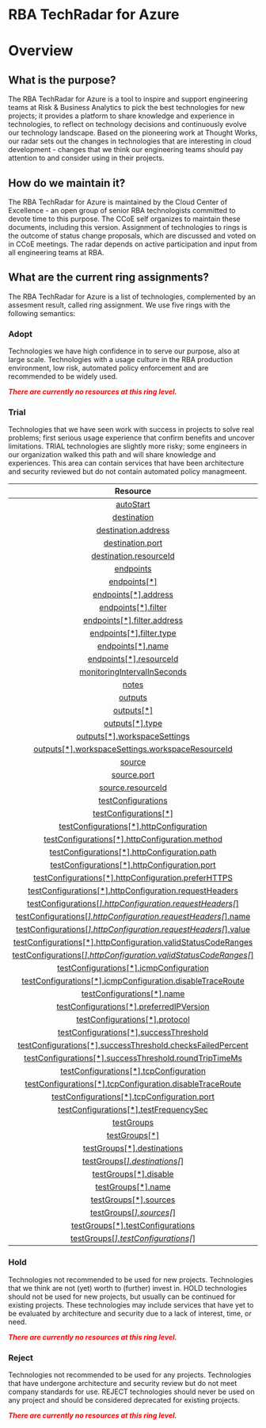 
RBA TechRadar for Azure
=======================

# Overview

## What is the purpose?


The RBA TechRadar for Azure is a tool to inspire and support engineering teams at Risk & Business Analytics to pick the best technologies for new projects; it provides a platform to share knowledge and experience in technologies, to reflect on technology decisions and continuously evolve our technology landscape.  Based on the pioneering work at Thought Works, our radar sets out the changes in technologies that are interesting in cloud development - changes that we think our engineering teams should pay attention to and consider using in their projects.
## How do we maintain it?


The RBA TechRadar for Azure is maintained by the Cloud Center of Excellence - an open group of senior RBA technologists committed to devote time to this purpose.  The CCoE self organizes to maintain these documents, including this version.  Assignment of technologies to rings is the outcome of status change proposals, which are discussed and voted on in CCoE meetings.  The radar depends on active participation and input from all engineering teams at RBA.
## What are the current ring assignments?


The RBA TechRadar for Azure is a list of technologies, complemented by an assesment result, called ring assignment.  We use five rings with the following semantics:
### Adopt


Technologies we have high confidence in to serve our purpose, also at large scale.  Technologies with a usage culture in the RBA production environment, low risk, automated policy enforcement and are recommended to be widely used.  
  
***<font color="red"> There are currently no resources at this ring level. </font>***
### Trial


Technologies that we have seen work with success in projects to solve real problems;  first serious usage experience that confirm benefits and uncover limitations.  TRIAL technologies are slightly more risky; some engineers in our organization walked this path and will share knowledge and experiences.  This area can contain services that have been architecture and security reviewed but do not contain automated policy managmeent.  

|Resource|Description|Path|Status|
| :---: | :---: | :---: | :---: |
|[autoStart](https://github.com/openrba/python-azure-techradar/tree/master/Microsoft.Network/networkWatchers/connectionMonitors/autoStart)|UNKNOWN|Microsoft.Network/networkWatchers/connectionMonitors/autoStart|TRIAL|
|[destination](https://github.com/openrba/python-azure-techradar/tree/master/Microsoft.Network/networkWatchers/connectionMonitors/destination)|UNKNOWN|Microsoft.Network/networkWatchers/connectionMonitors/destination|TRIAL|
|[destination.address](https://github.com/openrba/python-azure-techradar/tree/master/Microsoft.Network/networkWatchers/connectionMonitors/destination.address)|UNKNOWN|Microsoft.Network/networkWatchers/connectionMonitors/destination.address|TRIAL|
|[destination.port](https://github.com/openrba/python-azure-techradar/tree/master/Microsoft.Network/networkWatchers/connectionMonitors/destination.port)|UNKNOWN|Microsoft.Network/networkWatchers/connectionMonitors/destination.port|TRIAL|
|[destination.resourceId](https://github.com/openrba/python-azure-techradar/tree/master/Microsoft.Network/networkWatchers/connectionMonitors/destination.resourceId)|UNKNOWN|Microsoft.Network/networkWatchers/connectionMonitors/destination.resourceId|TRIAL|
|[endpoints](https://github.com/openrba/python-azure-techradar/tree/master/Microsoft.Network/networkWatchers/connectionMonitors/endpoints)|UNKNOWN|Microsoft.Network/networkWatchers/connectionMonitors/endpoints|TRIAL|
|[endpoints[*]](https://github.com/openrba/python-azure-techradar/tree/master/Microsoft.Network/networkWatchers/connectionMonitors/endpoints[*])|UNKNOWN|Microsoft.Network/networkWatchers/connectionMonitors/endpoints[*]|TRIAL|
|[endpoints[*].address](https://github.com/openrba/python-azure-techradar/tree/master/Microsoft.Network/networkWatchers/connectionMonitors/endpoints[*].address)|UNKNOWN|Microsoft.Network/networkWatchers/connectionMonitors/endpoints[*].address|TRIAL|
|[endpoints[*].filter](https://github.com/openrba/python-azure-techradar/tree/master/Microsoft.Network/networkWatchers/connectionMonitors/endpoints[*].filter)|UNKNOWN|Microsoft.Network/networkWatchers/connectionMonitors/endpoints[*].filter|TRIAL|
|[endpoints[*].filter.address](https://github.com/openrba/python-azure-techradar/tree/master/Microsoft.Network/networkWatchers/connectionMonitors/endpoints[*].filter.address)|UNKNOWN|Microsoft.Network/networkWatchers/connectionMonitors/endpoints[*].filter.address|TRIAL|
|[endpoints[*].filter.type](https://github.com/openrba/python-azure-techradar/tree/master/Microsoft.Network/networkWatchers/connectionMonitors/endpoints[*].filter.type)|UNKNOWN|Microsoft.Network/networkWatchers/connectionMonitors/endpoints[*].filter.type|TRIAL|
|[endpoints[*].name](https://github.com/openrba/python-azure-techradar/tree/master/Microsoft.Network/networkWatchers/connectionMonitors/endpoints[*].name)|UNKNOWN|Microsoft.Network/networkWatchers/connectionMonitors/endpoints[*].name|TRIAL|
|[endpoints[*].resourceId](https://github.com/openrba/python-azure-techradar/tree/master/Microsoft.Network/networkWatchers/connectionMonitors/endpoints[*].resourceId)|UNKNOWN|Microsoft.Network/networkWatchers/connectionMonitors/endpoints[*].resourceId|TRIAL|
|[monitoringIntervalInSeconds](https://github.com/openrba/python-azure-techradar/tree/master/Microsoft.Network/networkWatchers/connectionMonitors/monitoringIntervalInSeconds)|UNKNOWN|Microsoft.Network/networkWatchers/connectionMonitors/monitoringIntervalInSeconds|TRIAL|
|[notes](https://github.com/openrba/python-azure-techradar/tree/master/Microsoft.Network/networkWatchers/connectionMonitors/notes)|UNKNOWN|Microsoft.Network/networkWatchers/connectionMonitors/notes|TRIAL|
|[outputs](https://github.com/openrba/python-azure-techradar/tree/master/Microsoft.Network/networkWatchers/connectionMonitors/outputs)|UNKNOWN|Microsoft.Network/networkWatchers/connectionMonitors/outputs|TRIAL|
|[outputs[*]](https://github.com/openrba/python-azure-techradar/tree/master/Microsoft.Network/networkWatchers/connectionMonitors/outputs[*])|UNKNOWN|Microsoft.Network/networkWatchers/connectionMonitors/outputs[*]|TRIAL|
|[outputs[*].type](https://github.com/openrba/python-azure-techradar/tree/master/Microsoft.Network/networkWatchers/connectionMonitors/outputs[*].type)|UNKNOWN|Microsoft.Network/networkWatchers/connectionMonitors/outputs[*].type|TRIAL|
|[outputs[*].workspaceSettings](https://github.com/openrba/python-azure-techradar/tree/master/Microsoft.Network/networkWatchers/connectionMonitors/outputs[*].workspaceSettings)|UNKNOWN|Microsoft.Network/networkWatchers/connectionMonitors/outputs[*].workspaceSettings|TRIAL|
|[outputs[*].workspaceSettings.workspaceResourceId](https://github.com/openrba/python-azure-techradar/tree/master/Microsoft.Network/networkWatchers/connectionMonitors/outputs[*].workspaceSettings.workspaceResourceId)|UNKNOWN|Microsoft.Network/networkWatchers/connectionMonitors/outputs[*].workspaceSettings.workspaceResourceId|TRIAL|
|[source](https://github.com/openrba/python-azure-techradar/tree/master/Microsoft.Network/networkWatchers/connectionMonitors/source)|UNKNOWN|Microsoft.Network/networkWatchers/connectionMonitors/source|TRIAL|
|[source.port](https://github.com/openrba/python-azure-techradar/tree/master/Microsoft.Network/networkWatchers/connectionMonitors/source.port)|UNKNOWN|Microsoft.Network/networkWatchers/connectionMonitors/source.port|TRIAL|
|[source.resourceId](https://github.com/openrba/python-azure-techradar/tree/master/Microsoft.Network/networkWatchers/connectionMonitors/source.resourceId)|UNKNOWN|Microsoft.Network/networkWatchers/connectionMonitors/source.resourceId|TRIAL|
|[testConfigurations](https://github.com/openrba/python-azure-techradar/tree/master/Microsoft.Network/networkWatchers/connectionMonitors/testConfigurations)|UNKNOWN|Microsoft.Network/networkWatchers/connectionMonitors/testConfigurations|TRIAL|
|[testConfigurations[*]](https://github.com/openrba/python-azure-techradar/tree/master/Microsoft.Network/networkWatchers/connectionMonitors/testConfigurations[*])|UNKNOWN|Microsoft.Network/networkWatchers/connectionMonitors/testConfigurations[*]|TRIAL|
|[testConfigurations[*].httpConfiguration](https://github.com/openrba/python-azure-techradar/tree/master/Microsoft.Network/networkWatchers/connectionMonitors/testConfigurations[*].httpConfiguration)|UNKNOWN|Microsoft.Network/networkWatchers/connectionMonitors/testConfigurations[*].httpConfiguration|TRIAL|
|[testConfigurations[*].httpConfiguration.method](https://github.com/openrba/python-azure-techradar/tree/master/Microsoft.Network/networkWatchers/connectionMonitors/testConfigurations[*].httpConfiguration.method)|UNKNOWN|Microsoft.Network/networkWatchers/connectionMonitors/testConfigurations[*].httpConfiguration.method|TRIAL|
|[testConfigurations[*].httpConfiguration.path](https://github.com/openrba/python-azure-techradar/tree/master/Microsoft.Network/networkWatchers/connectionMonitors/testConfigurations[*].httpConfiguration.path)|UNKNOWN|Microsoft.Network/networkWatchers/connectionMonitors/testConfigurations[*].httpConfiguration.path|TRIAL|
|[testConfigurations[*].httpConfiguration.port](https://github.com/openrba/python-azure-techradar/tree/master/Microsoft.Network/networkWatchers/connectionMonitors/testConfigurations[*].httpConfiguration.port)|UNKNOWN|Microsoft.Network/networkWatchers/connectionMonitors/testConfigurations[*].httpConfiguration.port|TRIAL|
|[testConfigurations[*].httpConfiguration.preferHTTPS](https://github.com/openrba/python-azure-techradar/tree/master/Microsoft.Network/networkWatchers/connectionMonitors/testConfigurations[*].httpConfiguration.preferHTTPS)|UNKNOWN|Microsoft.Network/networkWatchers/connectionMonitors/testConfigurations[*].httpConfiguration.preferHTTPS|TRIAL|
|[testConfigurations[*].httpConfiguration.requestHeaders](https://github.com/openrba/python-azure-techradar/tree/master/Microsoft.Network/networkWatchers/connectionMonitors/testConfigurations[*].httpConfiguration.requestHeaders)|UNKNOWN|Microsoft.Network/networkWatchers/connectionMonitors/testConfigurations[*].httpConfiguration.requestHeaders|TRIAL|
|[testConfigurations[*].httpConfiguration.requestHeaders[*]](https://github.com/openrba/python-azure-techradar/tree/master/Microsoft.Network/networkWatchers/connectionMonitors/testConfigurations[*].httpConfiguration.requestHeaders[*])|UNKNOWN|Microsoft.Network/networkWatchers/connectionMonitors/testConfigurations[*].httpConfiguration.requestHeaders[*]|TRIAL|
|[testConfigurations[*].httpConfiguration.requestHeaders[*].name](https://github.com/openrba/python-azure-techradar/tree/master/Microsoft.Network/networkWatchers/connectionMonitors/testConfigurations[*].httpConfiguration.requestHeaders[*].name)|UNKNOWN|Microsoft.Network/networkWatchers/connectionMonitors/testConfigurations[*].httpConfiguration.requestHeaders[*].name|TRIAL|
|[testConfigurations[*].httpConfiguration.requestHeaders[*].value](https://github.com/openrba/python-azure-techradar/tree/master/Microsoft.Network/networkWatchers/connectionMonitors/testConfigurations[*].httpConfiguration.requestHeaders[*].value)|UNKNOWN|Microsoft.Network/networkWatchers/connectionMonitors/testConfigurations[*].httpConfiguration.requestHeaders[*].value|TRIAL|
|[testConfigurations[*].httpConfiguration.validStatusCodeRanges](https://github.com/openrba/python-azure-techradar/tree/master/Microsoft.Network/networkWatchers/connectionMonitors/testConfigurations[*].httpConfiguration.validStatusCodeRanges)|UNKNOWN|Microsoft.Network/networkWatchers/connectionMonitors/testConfigurations[*].httpConfiguration.validStatusCodeRanges|TRIAL|
|[testConfigurations[*].httpConfiguration.validStatusCodeRanges[*]](https://github.com/openrba/python-azure-techradar/tree/master/Microsoft.Network/networkWatchers/connectionMonitors/testConfigurations[*].httpConfiguration.validStatusCodeRanges[*])|UNKNOWN|Microsoft.Network/networkWatchers/connectionMonitors/testConfigurations[*].httpConfiguration.validStatusCodeRanges[*]|TRIAL|
|[testConfigurations[*].icmpConfiguration](https://github.com/openrba/python-azure-techradar/tree/master/Microsoft.Network/networkWatchers/connectionMonitors/testConfigurations[*].icmpConfiguration)|UNKNOWN|Microsoft.Network/networkWatchers/connectionMonitors/testConfigurations[*].icmpConfiguration|TRIAL|
|[testConfigurations[*].icmpConfiguration.disableTraceRoute](https://github.com/openrba/python-azure-techradar/tree/master/Microsoft.Network/networkWatchers/connectionMonitors/testConfigurations[*].icmpConfiguration.disableTraceRoute)|UNKNOWN|Microsoft.Network/networkWatchers/connectionMonitors/testConfigurations[*].icmpConfiguration.disableTraceRoute|TRIAL|
|[testConfigurations[*].name](https://github.com/openrba/python-azure-techradar/tree/master/Microsoft.Network/networkWatchers/connectionMonitors/testConfigurations[*].name)|UNKNOWN|Microsoft.Network/networkWatchers/connectionMonitors/testConfigurations[*].name|TRIAL|
|[testConfigurations[*].preferredIPVersion](https://github.com/openrba/python-azure-techradar/tree/master/Microsoft.Network/networkWatchers/connectionMonitors/testConfigurations[*].preferredIPVersion)|UNKNOWN|Microsoft.Network/networkWatchers/connectionMonitors/testConfigurations[*].preferredIPVersion|TRIAL|
|[testConfigurations[*].protocol](https://github.com/openrba/python-azure-techradar/tree/master/Microsoft.Network/networkWatchers/connectionMonitors/testConfigurations[*].protocol)|UNKNOWN|Microsoft.Network/networkWatchers/connectionMonitors/testConfigurations[*].protocol|TRIAL|
|[testConfigurations[*].successThreshold](https://github.com/openrba/python-azure-techradar/tree/master/Microsoft.Network/networkWatchers/connectionMonitors/testConfigurations[*].successThreshold)|UNKNOWN|Microsoft.Network/networkWatchers/connectionMonitors/testConfigurations[*].successThreshold|TRIAL|
|[testConfigurations[*].successThreshold.checksFailedPercent](https://github.com/openrba/python-azure-techradar/tree/master/Microsoft.Network/networkWatchers/connectionMonitors/testConfigurations[*].successThreshold.checksFailedPercent)|UNKNOWN|Microsoft.Network/networkWatchers/connectionMonitors/testConfigurations[*].successThreshold.checksFailedPercent|TRIAL|
|[testConfigurations[*].successThreshold.roundTripTimeMs](https://github.com/openrba/python-azure-techradar/tree/master/Microsoft.Network/networkWatchers/connectionMonitors/testConfigurations[*].successThreshold.roundTripTimeMs)|UNKNOWN|Microsoft.Network/networkWatchers/connectionMonitors/testConfigurations[*].successThreshold.roundTripTimeMs|TRIAL|
|[testConfigurations[*].tcpConfiguration](https://github.com/openrba/python-azure-techradar/tree/master/Microsoft.Network/networkWatchers/connectionMonitors/testConfigurations[*].tcpConfiguration)|UNKNOWN|Microsoft.Network/networkWatchers/connectionMonitors/testConfigurations[*].tcpConfiguration|TRIAL|
|[testConfigurations[*].tcpConfiguration.disableTraceRoute](https://github.com/openrba/python-azure-techradar/tree/master/Microsoft.Network/networkWatchers/connectionMonitors/testConfigurations[*].tcpConfiguration.disableTraceRoute)|UNKNOWN|Microsoft.Network/networkWatchers/connectionMonitors/testConfigurations[*].tcpConfiguration.disableTraceRoute|TRIAL|
|[testConfigurations[*].tcpConfiguration.port](https://github.com/openrba/python-azure-techradar/tree/master/Microsoft.Network/networkWatchers/connectionMonitors/testConfigurations[*].tcpConfiguration.port)|UNKNOWN|Microsoft.Network/networkWatchers/connectionMonitors/testConfigurations[*].tcpConfiguration.port|TRIAL|
|[testConfigurations[*].testFrequencySec](https://github.com/openrba/python-azure-techradar/tree/master/Microsoft.Network/networkWatchers/connectionMonitors/testConfigurations[*].testFrequencySec)|UNKNOWN|Microsoft.Network/networkWatchers/connectionMonitors/testConfigurations[*].testFrequencySec|TRIAL|
|[testGroups](https://github.com/openrba/python-azure-techradar/tree/master/Microsoft.Network/networkWatchers/connectionMonitors/testGroups)|UNKNOWN|Microsoft.Network/networkWatchers/connectionMonitors/testGroups|TRIAL|
|[testGroups[*]](https://github.com/openrba/python-azure-techradar/tree/master/Microsoft.Network/networkWatchers/connectionMonitors/testGroups[*])|UNKNOWN|Microsoft.Network/networkWatchers/connectionMonitors/testGroups[*]|TRIAL|
|[testGroups[*].destinations](https://github.com/openrba/python-azure-techradar/tree/master/Microsoft.Network/networkWatchers/connectionMonitors/testGroups[*].destinations)|UNKNOWN|Microsoft.Network/networkWatchers/connectionMonitors/testGroups[*].destinations|TRIAL|
|[testGroups[*].destinations[*]](https://github.com/openrba/python-azure-techradar/tree/master/Microsoft.Network/networkWatchers/connectionMonitors/testGroups[*].destinations[*])|UNKNOWN|Microsoft.Network/networkWatchers/connectionMonitors/testGroups[*].destinations[*]|TRIAL|
|[testGroups[*].disable](https://github.com/openrba/python-azure-techradar/tree/master/Microsoft.Network/networkWatchers/connectionMonitors/testGroups[*].disable)|UNKNOWN|Microsoft.Network/networkWatchers/connectionMonitors/testGroups[*].disable|TRIAL|
|[testGroups[*].name](https://github.com/openrba/python-azure-techradar/tree/master/Microsoft.Network/networkWatchers/connectionMonitors/testGroups[*].name)|UNKNOWN|Microsoft.Network/networkWatchers/connectionMonitors/testGroups[*].name|TRIAL|
|[testGroups[*].sources](https://github.com/openrba/python-azure-techradar/tree/master/Microsoft.Network/networkWatchers/connectionMonitors/testGroups[*].sources)|UNKNOWN|Microsoft.Network/networkWatchers/connectionMonitors/testGroups[*].sources|TRIAL|
|[testGroups[*].sources[*]](https://github.com/openrba/python-azure-techradar/tree/master/Microsoft.Network/networkWatchers/connectionMonitors/testGroups[*].sources[*])|UNKNOWN|Microsoft.Network/networkWatchers/connectionMonitors/testGroups[*].sources[*]|TRIAL|
|[testGroups[*].testConfigurations](https://github.com/openrba/python-azure-techradar/tree/master/Microsoft.Network/networkWatchers/connectionMonitors/testGroups[*].testConfigurations)|UNKNOWN|Microsoft.Network/networkWatchers/connectionMonitors/testGroups[*].testConfigurations|TRIAL|
|[testGroups[*].testConfigurations[*]](https://github.com/openrba/python-azure-techradar/tree/master/Microsoft.Network/networkWatchers/connectionMonitors/testGroups[*].testConfigurations[*])|UNKNOWN|Microsoft.Network/networkWatchers/connectionMonitors/testGroups[*].testConfigurations[*]|TRIAL|

### Hold


Technologies not recommended to be used for new projects. Technologies that we think are not (yet) worth to (further) invest in.  HOLD technologies should not be used for new projects, but usually can be continued for existing projects.  These technologies may include services that have yet to be evaluated by architecture and security due to a lack of interest, time, or need.  
  
***<font color="red"> There are currently no resources at this ring level. </font>***
### Reject


Technologies not recommended to be used for any projects. Technologies that have undergone architecture and security review but do not meet company standards for use.  REJECT technologies should never be used on any project and should be considered deprecated for existing projects.  
  
***<font color="red"> There are currently no resources at this ring level. </font>***